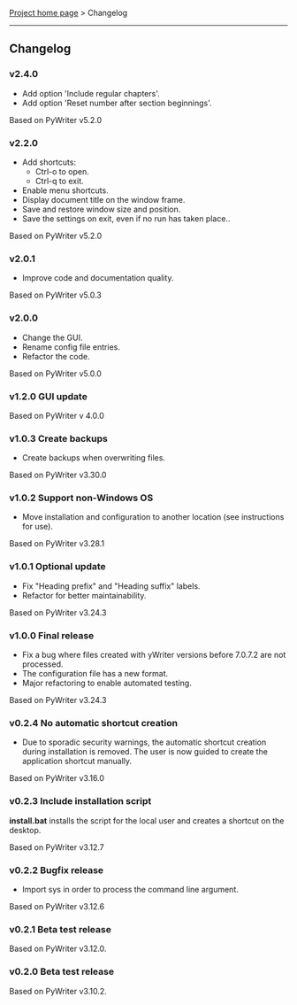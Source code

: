 [Project home page](index) > Changelog

------------------------------------------------------------------------

## Changelog

### v2.4.0

- Add option 'Include regular chapters'.
- Add option 'Reset number after section beginnings'.

Based on PyWriter v5.2.0

### v2.2.0

- Add shortcuts:
    - Ctrl-o to open.
    - Ctrl-q to exit.
- Enable menu shortcuts.
- Display document title on the window frame.
- Save and restore window size and position.
- Save the settings on exit, even if no run has taken place..

Based on PyWriter v5.2.0

### v2.0.1

- Improve code and documentation quality.

Based on PyWriter v5.0.3

### v2.0.0

- Change the GUI.
- Rename config file entries.
- Refactor the code.

Based on PyWriter v5.0.0

### v1.2.0 GUI update

Based on PyWriter v 4.0.0

### v1.0.3 Create backups

- Create backups when overwriting files.

Based on PyWriter v3.30.0

### v1.0.2 Support non-Windows OS

- Move installation and configuration to another location (see instructions for use).

Based on PyWriter v3.28.1

### v1.0.1 Optional update

- Fix "Heading prefix" and "Heading suffix" labels.
- Refactor for better maintainability.

Based on PyWriter v3.24.3

### v1.0.0 Final release

- Fix a bug where files created with yWriter versions before 7.0.7.2 are not processed.
- The configuration file has a new format.
- Major refactoring to enable automated testing.

Based on PyWriter v3.24.3

### v0.2.4 No automatic shortcut creation

- Due to sporadic security warnings, the automatic shortcut creation during installation is removed. The user is now guided to create the application shortcut manually.  

Based on PyWriter v3.16.0

### v0.2.3 Include installation script

**install.bat** installs the script for the local user and creates a 
shortcut on the desktop.

Based on PyWriter v3.12.7

### v0.2.2 Bugfix release

- Import sys in order to process the command line argument.

Based on PyWriter v3.12.6

### v0.2.1 Beta test release 

Based on PyWriter v3.12.0.

### v0.2.0 Beta test release 

Based on PyWriter v3.10.2.

